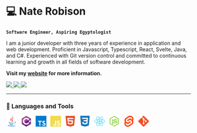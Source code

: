 # :computer: Nate Robison

**`Software Engineer, Aspiring Egyptologist`**

I am a junior developer with three years of experience in application and web development. Proficient in Javascript, Typescript, React, Svelte, Java, and C#. Experienced with Git version control and committed to continuous learning and growth in all fields of software development.

**Visit my [website](https://naterobison.dev) for more information.**

<p align="left">
<a href="https://www.linkedin.com/in/nate-robison-a36107217">
  <img src="https://img.shields.io/badge/LinkedIn-0077B5?style=for-the-badge&logo=linkedin&logoColor=white">
</a>

<a href="mailto:nate@naterobison.dev">
  <img src="https://img.shields.io/badge/Gmail-D14836?style=for-the-badge&logo=gmail&logoColor=white">
</a>

<a href="https://naterobison.dev">
  <img src="https://img.shields.io/badge/Portfolio-%23000000.svg?style=for-the-badge&logo=firefox&logoColor=#FF7139">
</a>

---

### 🧰 Languages and Tools
<img align="left" alt="Java" width="30px" style="padding-right:10px;" src="https://raw.githubusercontent.com/devicons/devicon/1119b9f84c0290e0f0b38982099a2bd027a48bf1/icons/java/java-original.svg" />
<img align="left" alt="C#" width="30px" style="padding-right:10px;" src="https://raw.githubusercontent.com/devicons/devicon/1119b9f84c0290e0f0b38982099a2bd027a48bf1/icons/csharp/csharp-original.svg" />
<img align="left" alt="TypeScript" width="30px" style="padding-right:10px;" src="https://raw.githubusercontent.com/devicons/devicon/1119b9f84c0290e0f0b38982099a2bd027a48bf1/icons/typescript/typescript-plain.svg" />
<img align="left" alt="JavaScript" width="30px" style="padding-right:10px;" src="https://raw.githubusercontent.com/devicons/devicon/1119b9f84c0290e0f0b38982099a2bd027a48bf1/icons/javascript/javascript-plain.svg" />
<img align="left" alt="HTML" width="30px" style="padding-right:10px;" src="https://raw.githubusercontent.com/devicons/devicon/1119b9f84c0290e0f0b38982099a2bd027a48bf1/icons/html5/html5-plain.svg" />
<img align="left" alt="CSS" width="30px" style="padding-right:10px;" src="https://raw.githubusercontent.com/devicons/devicon/1119b9f84c0290e0f0b38982099a2bd027a48bf1/icons/css3/css3-plain.svg" />
<img align="left" alt="React" width="30px" style="padding-right:10px;" src="https://raw.githubusercontent.com/devicons/devicon/1119b9f84c0290e0f0b38982099a2bd027a48bf1/icons/react/react-original.svg" />
<img align="left" alt="NodeJS" width="30px" style="padding-right:10px;" src="https://raw.githubusercontent.com/devicons/devicon/1119b9f84c0290e0f0b38982099a2bd027a48bf1/icons/nodejs/nodejs-original.svg" />
<img align="left" alt="Svelte" width="30px" style="padding-right:10px;" src="https://raw.githubusercontent.com/devicons/devicon/1119b9f84c0290e0f0b38982099a2bd027a48bf1/icons/svelte/svelte-original.svg" />
<img align="left" alt="Git" width="30px" style="padding-right:10px;" src="https://raw.githubusercontent.com/devicons/devicon/1119b9f84c0290e0f0b38982099a2bd027a48bf1/icons/git/git-plain.svg" />

<!-- <img height="160px" align="left" src="https://github-readme-stats.vercel.app/api?username=NRProjects&show_icons=true&theme=dracula" />
<img height="160px" align="left" src="https://github-readme-stats.vercel.app/api/top-langs/?username=NRProjects&layout=compact" /> -->
